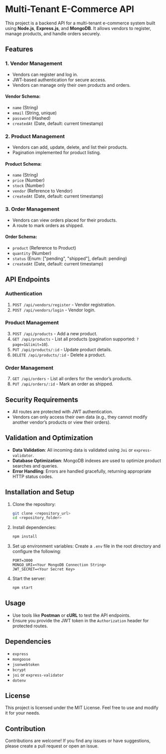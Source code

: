 # Multi-Tenant E-Commerce API

This project is a backend API for a multi-tenant e-commerce system built using **Node.js**, **Express.js**, and **MongoDB**. It allows vendors to register, manage products, and handle orders securely.

## Features

### 1. **Vendor Management**
- Vendors can register and log in.
- JWT-based authentication for secure access.
- Vendors can manage only their own products and orders.

#### Vendor Schema:
- `name` (String)
- `email` (String, unique)
- `password` (Hashed)
- `createdAt` (Date, default: current timestamp)

### 2. **Product Management**
- Vendors can add, update, delete, and list their products.
- Pagination implemented for product listing.

#### Product Schema:
- `name` (String)
- `price` (Number)
- `stock` (Number)
- `vendor` (Reference to Vendor)
- `createdAt` (Date, default: current timestamp)

### 3. **Order Management**
- Vendors can view orders placed for their products.
- A route to mark orders as shipped.

#### Order Schema:
- `product` (Reference to Product)
- `quantity` (Number)
- `status` (Enum: ["pending", "shipped"], default: pending)
- `createdAt` (Date, default: current timestamp)

## API Endpoints

### Authentication
1. `POST /api/vendors/register` - Vendor registration.
2. `POST /api/vendors/login` - Vendor login.

### Product Management
3. `POST /api/products` - Add a new product.
4. `GET /api/products` - List all products (pagination supported: `?page=1&limit=10`).
5. `PUT /api/products/:id` - Update product details.
6. `DELETE /api/products/:id` - Delete a product.

### Order Management
7. `GET /api/orders` - List all orders for the vendor’s products.
8. `PUT /api/orders/:id` - Mark an order as shipped.

## Security Requirements
- All routes are protected with JWT authentication.
- Vendors can only access their own data (e.g., they cannot modify another vendor’s products or view their orders).

## Validation and Optimization
- **Data Validation**: All incoming data is validated using `Joi` or `express-validator`.
- **Database Optimization**: MongoDB indexes are used to optimize product searches and queries.
- **Error Handling**: Errors are handled gracefully, returning appropriate HTTP status codes.

## Installation and Setup

1. Clone the repository:
   ```bash
   git clone <repository_url>
   cd <repository_folder>
   ```

2. Install dependencies:
   ```bash
   npm install
   ```

3. Set up environment variables:
   Create a `.env` file in the root directory and configure the following:
   ```env
   PORT=3000
   MONGO_URI=<Your MongoDB Connection String>
   JWT_SECRET=<Your Secret Key>
   ```

4. Start the server:
   ```bash
   npm start
   ```

## Usage
- Use tools like **Postman** or **cURL** to test the API endpoints.
- Ensure you provide the JWT token in the `Authorization` header for protected routes.

## Dependencies
- `express`
- `mongoose`
- `jsonwebtoken`
- `bcrypt`
- `joi` or `express-validator`
- `dotenv`

## License
This project is licensed under the MIT License. Feel free to use and modify it for your needs.

## Contribution
Contributions are welcome! If you find any issues or have suggestions, please create a pull request or open an issue.
